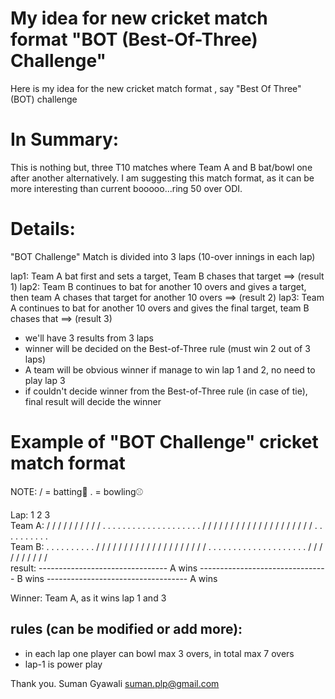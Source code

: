 # My idea for new cricket match format "BOT (Best-Of-Three) Challenge"

Here is my idea for the new cricket match format , say "Best Of Three" (BOT) challenge

# In Summary:
This is nothing but, three T10 matches where Team A and B bat/bowl one after another alternatively.
I am suggesting this match format, as it can be more interesting than current booooo...ring 50 over ODI.

# Details:
"BOT Challenge" Match is divided into 3 laps (10-over innings in each lap)

lap1: Team A bat first and sets a target, Team B chases that target ==> (result 1)
lap2: Team B continues to bat for another 10 overs and gives a target, then team A chases that target for another 10 overs ==> (result 2)
lap3: Team A continues to bat for another 10 overs and gives the final target, team B chases that ==> (result 3)

- we'll have 3 results from 3 laps
- winner will be decided on the Best-of-Three rule (must win 2 out of 3 laps)
- A team will be obvious winner if manage to win lap 1 and 2, no need to play lap 3
- if couldn't decide winner from the Best-of-Three rule (in case of tie), final result will decide the winner

# Example of "BOT Challenge" cricket match format 
NOTE: / = batting🏏   . = bowling⚾

Lap:    1				 		   	                           2                          							   3  
Team A: / / / / / / / / / / . . . . . . . . . .    . . . . . . . . . . / / / / / / / / / /   / / / / / / / / / / . . . . . . . . . .  
Team B: . . . . . . . . . . / / / / / / / / / /   / / / / / / / / / / . . . . . . . . . .   . . . . . . . . . . / / / / / / / / / /  
result: -------------------------------- A wins   -------------------------------- B wins   ----------------------------------- A wins  

Winner: Team A, as it wins lap 1 and 3

## rules (can be modified or add more):
- in each lap one player can bowl max 3 overs, in total max 7 overs
- lap-1 is power play

Thank you.
Suman Gyawali
suman.plp@gmail.com
